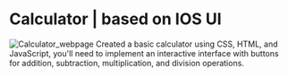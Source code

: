 # Calculator | based on IOS UI
![Calculator_webpage](https://github.com/user-attachments/assets/5a5c73ec-5cdb-47d3-8255-ed1d63068360)
Created a basic calculator using CSS, HTML, and JavaScript, you'll need to implement an
interactive interface with buttons for addition, subtraction, multiplication, and division
operations.
